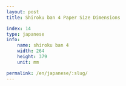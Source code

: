 ```yaml
---
layout: post
title: Shiroku ban 4 Paper Size Dimensions

index: 14
type: japanese
info:
    name: shiroku ban 4
    width: 264
    height: 379
    unit: mm

permalink: /en/japanese/:slug/
---
```



